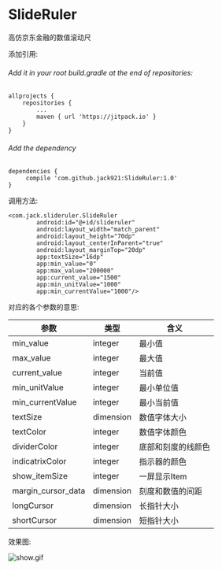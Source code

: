 # SlideRuler

高仿京东金融的数值滚动尺

添加引用:

######  Add it in your root build.gradle at the end of repositories:
```
allprojects {
	repositories {
		...
		maven { url 'https://jitpack.io' }
	}
}
```
###### Add the dependency

```
dependencies {
	 compile 'com.github.jack921:SlideRuler:1.0'
}
```



调用方法:

```
<com.jack.slideruler.SlideRuler
        android:id="@+id/slideruler"
        android:layout_width="match_parent"
        android:layout_height="70dp"
        android:layout_centerInParent="true"
        android:layout_marginTop="20dp"
        app:textSize="16dp"
        app:min_value="0"
        app:max_value="200000"
        app:current_value="1500"
        app:min_unitValue="1000"
        app:min_currentValue="1000"/>
```

对应的各个参数的意思:

参数 | 类型 | 含义
---|--- | ---
min_value | integer | 最小值
max_value | integer | 最大值
current_value | integer | 当前值
min_unitValue | integer | 最小单位值
min_currentValue | integer | 最小当前值
textSize | dimension | 数值字体大小
textColor | integer | 数值字体颜色
dividerColor | integer | 底部和刻度的线颜色
indicatrixColor | integer | 指示器的颜色
show_itemSize | integer | 一屏显示Item
margin_cursor_data | dimension | 刻度和数值的间距
longCursor | dimension | 长指针大小
shortCursor | dimension | 短指针大小

效果图:

![show.gif](http://upload-images.jianshu.io/upload_images/925576-d7ef373f4104a883.gif?imageMogr2/auto-orient/strip)



